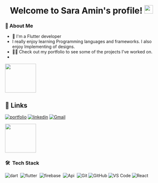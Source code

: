 

<h1 align="center">
  Welcome to Sara Amin's profile!
  <img src="https://media.giphy.com/media/hvRJCLFzcasrR4ia7z/giphy.gif" width="28">
</h1>

<h3>🚀 About Me</h3> 

- 🏢 I'm a Flutter developer
- I really enjoy learning Programming languages and frameworks. I also enjoy Implementing of designs. 
- 👨‍💻 Check out my portfolio   to see some of the projects I've worked on.
- 
<img align="center" src="https://github.com/Govindv7555/Govindv7555/blob/main/49e76e0596857673c5c80c85b84394c1.gif" width= 45% height=95px>

## 🔗 Links
[![portfolio](https://img.shields.io/badge/my_portfolio-000?style=for-the-badge&logo=ko-fi&logoColor=white)](https://katherineoelsner.com/)
[![linkedin](https://img.shields.io/badge/linkedin-0A66C2?style=for-the-badge&logo=linkedin&logoColor=white)](https://www.linkedin.com/in/sara-amin-17b15524b)
[![Gmail](https://img.shields.io/badge/Gmail-c14438?style=for-the-badge&logo=linkedin&logoColor=white)](mailto:saraaminelsaid@gmail.com)

<img align="center" src="https://github.com/Govindv7555/Govindv7555/blob/main/49e76e0596857673c5c80c85b84394c1.gif" width= 45% height=95px>

### 🛠 &nbsp;Tech Stack
![dart](https://img.shields.io/badge/-dart-05122A?style=flat&logo=dart)&nbsp;
![flutter](https://img.shields.io/badge/flutter-05122A?style=flat&logo=flutter&logoColor=563D7C)&nbsp;
![firebase](https://img.shields.io/badge/-firebase-05122A?style=flat&logo=firebase)&nbsp;
![Api](https://img.shields.io/badge/-api-05122A?style=flat&logo=api&logoColor=1572B6)&nbsp;
![Git](https://img.shields.io/badge/-Git-%23F05032?style=flat-square&logo=git&logoColor=%23ffffff)
![GitHub](https://img.shields.io/badge/-GitHub-181717?style=flat-square&logo=github)
![VS Code](http://img.shields.io/badge/-VS%20Code-007ACC?style=flat-square&logo=visual-studio-code&logoColor=ffffff)
![React](https://img.shields.io/badge/-React-%23282C34?style=flat-square&logo=react)






